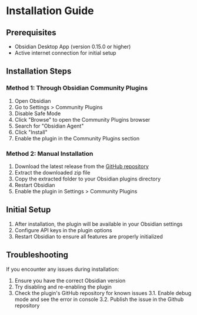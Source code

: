 # Installation Guide

## Prerequisites
- Obsidian Desktop App (version 0.15.0 or higher)
- Active internet connection for initial setup

## Installation Steps

### Method 1: Through Obsidian Community Plugins
1. Open Obsidian
2. Go to Settings > Community Plugins
3. Disable Safe Mode
4. Click "Browse" to open the Community Plugins browser
5. Search for "Obsidian Agent"
6. Click "Install"
7. Enable the plugin in the Community Plugins section

### Method 2: Manual Installation
1. Download the latest release from the [GitHub repository](https://github.com/TheManuelML/obsidian-agent/releases)
2. Extract the downloaded zip file
3. Copy the extracted folder to your Obsidian plugins directory
4. Restart Obsidian
5. Enable the plugin in Settings > Community Plugins

## Initial Setup
1. After installation, the plugin will be available in your Obsidian settings
2. Configure API keys in the plugin options
3. Restart Obsidian to ensure all features are properly initialized

## Troubleshooting
If you encounter any issues during installation:
1. Ensure you have the correct Obsidian version
2. Try disabling and re-enabling the plugin
3. Check the plugin's GitHub repository for known issues
   3.1. Enable debug mode and see the error in console
   3.2. Publish the issue in the Github repository